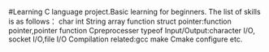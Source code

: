 #Learning C language project.Basic learning for beginners.
The list of skills is as follows：
char int 
String
array
function
struct
pointer:function pointer,pointer function
Cpreprocesser
typeof
Input/Output:character I/O, socket I/O,file I/O
Compilation related:gcc make Cmake configure etc.
